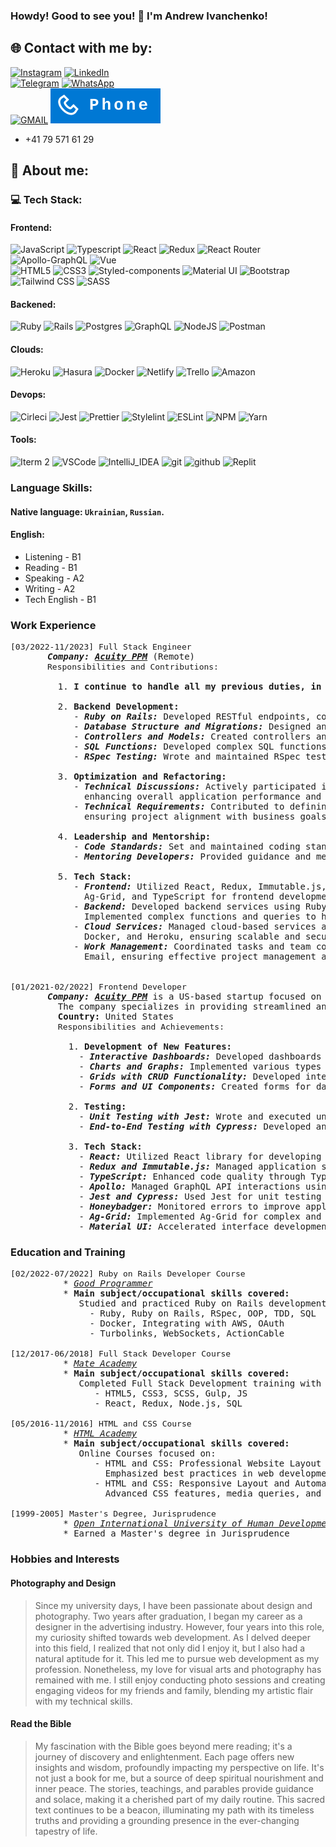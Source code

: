 ### Howdy! Good to see you! 👋 I'm Andrew Ivanchenko!

## 🌐 Contact with me by:

[![Instagram](https://img.shields.io/badge/Instagram-%23E4405F.svg?logo=Instagram&logoColor=white)](https://www.instagram.com/_andreas.just_/)
[![LinkedIn](https://img.shields.io/badge/LinkedIn-%230077B5.svg?logo=linkedin&logoColor=white)](https://www.linkedin.com/in/andreas-just)
<br />
[![Telegram](https://img.shields.io/static/v1?style=for-the-badge&message=Telegram&color=26A5E4&logo=Telegram&logoColor=FFFFFF&label=)](https://t.me/andreasJS)
[![WhatsApp](https://img.shields.io/badge/WhatsApp-25D366?style=for-the-badge&logo=whatsapp&logoColor=white)](https://wa.me/380981983343)
<br />
[![GMAIL](https://img.shields.io/badge/Gmail-D14836?style=for-the-badge&logo=gmail&logoColor=white)](mailto:andreas.wq@gmail.com) 
[![Phone](phone-icon.svg)](tel:+41795716129) 
<br /> 
- +41 79 571 61 29

## 📝 About me:

### 💻 Tech Stack:

#### Frontend:

![JavaScript](https://img.shields.io/badge/javascript-%23323330.svg?style=for-the-badge&logo=javascript&logoColor=%23F7DF1E)
![Typescript](https://img.shields.io/badge/TypeScript-007ACC?style=for-the-badge&logo=typescript&logoColor=white)
![React](https://img.shields.io/badge/react-%2320232a.svg?style=for-the-badge&logo=react&logoColor=%2361DAFB)
![Redux](https://img.shields.io/badge/redux-%23593d88.svg?style=for-the-badge&logo=redux&logoColor=white)
![React Router](https://img.shields.io/badge/React_Router-CA4245?style=for-the-badge&logo=react-router&logoColor=white)
![Apollo-GraphQL](https://img.shields.io/badge/-ApolloGraphQL-311C87?style=for-the-badge&logo=apollo-graphql)
![Vue](https://img.shields.io/badge/Vue%20js-35495E?style=for-the-badge&logo=vuedotjs&logoColor=4FC08D)
<br/>
![HTML5](https://img.shields.io/badge/html5-%23E34F26.svg?style=for-the-badge&logo=html5&logoColor=white)
![CSS3](https://img.shields.io/badge/css3-%231572B6.svg?style=for-the-badge&logo=css3&logoColor=white) 
![Styled-components](https://img.shields.io/badge/styled--components-DB7093?style=for-the-badge&logo=styled-components&logoColor=white)
![Material UI](https://img.shields.io/badge/Material%20UI-007FFF?style=for-the-badge&logo=mui&logoColor=white)
![Bootstrap](https://img.shields.io/badge/bootstrap-%23563D7C.svg?style=for-the-badge&logo=bootstrap&logoColor=white)
![Tailwind CSS](https://img.shields.io/badge/Tailwind_CSS-38B2AC?style=for-the-badge&logo=tailwind-css&logoColor=white)
![SASS](https://img.shields.io/badge/SASS-hotpink.svg?style=for-the-badge&logo=SASS&logoColor=white)

#### Backened:

![Ruby](https://img.shields.io/badge/ruby-%23CC342D.svg?style=for-the-badge&logo=ruby&logoColor=white)
![Rails](https://img.shields.io/badge/rails-%23CC0000.svg?style=for-the-badge&logo=ruby-on-rails&logoColor=white)
![Postgres](https://img.shields.io/badge/postgres-%23316192.svg?style=for-the-badge&logo=postgresql&logoColor=white)
![GraphQL](https://img.shields.io/badge/-GraphQL-E10098?style=for-the-badge&logo=graphql&logoColor=white)
![NodeJS](https://img.shields.io/badge/node.js-6DA55F?style=for-the-badge&logo=node.js&logoColor=white)
![Postman](https://img.shields.io/badge/Postman-FF6C37?style=for-the-badge&logo=postman&logoColor=white)

#### Clouds:

![Heroku](https://img.shields.io/badge/heroku-%23430098.svg?style=for-the-badge&logo=heroku&logoColor=white)
![Hasura](https://img.shields.io/static/v1?style=for-the-badge&message=Hasura&color=222222&logo=Hasura&logoColor=1EB4D4&label=)
![Docker](https://img.shields.io/badge/docker-%230db7ed.svg?style=for-the-badge&logo=docker&logoColor=white)
![Netlify](https://img.shields.io/badge/netlify-%23000000.svg?style=for-the-badge&logo=netlify&logoColor=#00C7B7)
![Trello](https://img.shields.io/badge/Trello-%23026AA7.svg?style=for-the-badge&logo=Trello&logoColor=white)
![Amazon](https://img.shields.io/static/v1?style=for-the-badge&message=Amazon&color=222222&logo=Amazon&logoColor=FF9900&label=)

#### Devops:

![Cirleci](https://img.shields.io/badge/circleci-343434?style=for-the-badge&logo=circleci&logoColor=white)
![Jest](https://img.shields.io/badge/Jest-323330?style=for-the-badge&logo=Jest&logoColor=white)
![Prettier](https://img.shields.io/badge/prettier-1A2C34?style=for-the-badge&logo=prettier&logoColor=F7BA3E)
![Stylelint](https://img.shields.io/badge/stylelint-000?style=for-the-badge&logo=stylelint&logoColor=white)
![ESLint](https://img.shields.io/badge/ESLint-4B3263?style=for-the-badge&logo=eslint&logoColor=white)
![NPM](https://img.shields.io/badge/NPM-%23000000.svg?style=for-the-badge&logo=npm&logoColor=white)
![Yarn](https://img.shields.io/badge/yarn-%232C8EBB.svg?style=for-the-badge&logo=yarn&logoColor=white)

#### Tools:

![Iterm 2](https://img.shields.io/badge/iTerm2-000000?style=for-the-badge&logo=iterm2&logoColor=white)
![VSCode](https://img.shields.io/badge/VSCode-0078D4?style=for-the-badge&logo=visual%20studio%20code&logoColor=white)
![IntelliJ_IDEA](https://img.shields.io/badge/IntelliJ_IDEA-000000.svg?style=for-the-badge&logo=intellij-idea&logoColor=white)
![git](https://img.shields.io/badge/GIT-E44C30?style=for-the-badge&logo=git&logoColor=white)
![github](https://img.shields.io/badge/GitHub-100000?style=for-the-badge&logo=github&logoColor=white)
![Replit](https://img.shields.io/badge/replit-667881?style=for-the-badge&logo=replit&logoColor=white)

### Language Skills:

#### Native language: `Ukrainian`, `Russian`.

#### English:
- Listening - B1
- Reading - B1
- Speaking - A2
- Writing - A2
- Tech English - B1

### Work Experience

<pre>
<span style="font-size: medium;">[03/2022-11/2023] Full Stack Engineer</span>
       <b><i>Company: <a href="https://www.linkedin.com/company/acuity-ppm/">Acuity PPM</a></i></b> (Remote)
       <span style="font-size: medium;">Responsibilities and Contributions:</span>

         1. <b>I continue to handle all my previous duties, in addition to taking on additional responsibilities related to backend development.</b>
         
         2. <b>Backend Development:</b>
            - <b><i>Ruby on Rails:</i></b> Developed RESTful endpoints, contributing to the robust backend architecture.
            - <b><i>Database Structure and Migrations:</i></b> Designed and implemented database schemas and migrations to ensure data integrity and efficiency.
            - <b><i>Controllers and Models:</i></b> Created controllers and models in Ruby on Rails, structuring backend logic and data handling.
            - <b><i>SQL Functions:</i></b> Developed complex SQL functions for advanced data manipulation and querying.
            - <b><i>RSpec Testing:</i></b> Wrote and maintained RSpec tests to ensure backend functionality and reliability.

         3. <b>Optimization and Refactoring:</b>
            - <b><i>Technical Discussions:</i></b> Actively participated in discussions focusing on optimizing and refactoring components, 
              enhancing overall application performance and maintainability.
            - <b><i>Technical Requirements:</i></b> Contributed to defining technical requirements and processes, 
              ensuring project alignment with business goals and technical standards.

         4. <b>Leadership and Mentorship:</b>
            - <b><i>Code Standards:</i></b> Set and maintained coding standards for the team, ensuring high-quality code and consistent practices.
            - <b><i>Mentoring Developers:</i></b> Provided guidance and mentorship to other developers, fostering skill development and knowledge sharing.

         5. <b>Tech Stack:</b>
            - <b><i>Frontend:</i></b> Utilized React, Redux, Immutable.js, Apollo, Cypress, Honeybadger, 
              Ag-Grid, and TypeScript for frontend development, creating interactive and user-friendly interfaces.
            - <b><i>Backend:</i></b> Developed backend services using Ruby on Rails, Hasura, Postgres, and SQL. 
              Implemented complex functions and queries to handle data efficiently.
            - <b><i>Cloud Services:</i></b> Managed cloud-based services and deployments using Hasura, Auth0, 
              Docker, and Heroku, ensuring scalable and secure application hosting.
            - <b><i>Work Management:</i></b> Coordinated tasks and team communication using Trello, Slack, and 
              Email, ensuring effective project management and team collaboration.


<span style="font-size: medium;">[01/2021-02/2022] Frontend Developer</span>
       <b><i>Company: <a href="https://www.linkedin.com/company/acuity-ppm/">Acuity PPM</a></i></b> is a US-based startup focused on developing lightweight project portfolio management software. 
         The company specializes in providing streamlined and effective project management solutions. (Remote)
         <b>Country:</b> United States
         <span style="font-size: medium;">Responsibilities and Achievements:</span>

           1. <b>Development of New Features:</b>
             - <b><i>Interactive Dashboards:</i></b> Developed dashboards to enable users to effectively visualize key project metrics.
             - <b><i>Charts and Graphs:</i></b> Implemented various types of charts for clear data representation.
             - <b><i>Grids with CRUD Functionality:</i></b> Developed interactive tables with capabilities for creating, reading, updating, and deleting data.
             - <b><i>Forms and UI Components:</i></b> Created forms for data collection and validation, along with developing other user interface components.

           2. <b>Testing:</b>
             - <b><i>Unit Testing with Jest:</i></b> Wrote and executed unit tests to ensure code reliability and stability.
             - <b><i>End-to-End Testing with Cypress:</i></b> Developed and conducted comprehensive tests to simulate real user scenarios and system-wide operations.

           3. <b>Tech Stack:</b>
             - <b><i>React:</i></b> Utilized React library for developing user interfaces.
             - <b><i>Redux and Immutable.js:</i></b> Managed application state using Redux and ensured data immutability with Immutable.js.
             - <b><i>TypeScript:</i></b> Enhanced code quality through TypeScript’s strict typing.
             - <b><i>Apollo:</i></b> Managed GraphQL API interactions using Apollo for efficient data handling.
             - <b><i>Jest and Cypress:</i></b> Used Jest for unit testing and Cypress for end-to-end testing.
             - <b><i>Honeybadger:</i></b> Monitored errors to improve application reliability.
             - <b><i>Ag-Grid:</i></b> Implemented Ag-Grid for complex and functional data tables.
             - <b><i>Material UI:</i></b> Accelerated interface development using Material UI components.
</pre>

### Education and Training

<pre>
<span style="font-size: medium;">[02/2022-07/2022] Ruby on Rails Developer Course</span>
          * <i><a href="https://goodprogrammer.ru/rails">Good Programmer</a></i>
          * <b>Main subject/occupational skills covered:</b>
             Studied and practiced Ruby on Rails development, focusing on:
               - Ruby, Ruby on Rails, RSpec, OOP, TDD, SQL
               - Docker, Integrating with AWS, OAuth
               - Turbolinks, WebSockets, ActionCable

<span style="font-size: medium;">[12/2017-06/2018] Full Stack Developer Course</span>
          * <i><a href="https://mate.academy/">Mate Academy</a></i>
          * <b>Main subject/occupational skills covered:</b>
             Completed Full Stack Development training with emphasis on:
                - HTML5, CSS3, SCSS, Gulp, JS
                - React, Redux, Node.js, SQL

<span style="font-size: medium;">[05/2016-11/2016] HTML and CSS Course</span>
          * <i><a href="https://htmlacademy.ru/">HTML Academy</a></i>
          * <b>Main subject/occupational skills covered:</b>
             Online Courses focused on:
                - HTML and CSS: Professional Website Layout – Creating visually appealing and structurally sound websites using HTML and CSS. 
                  Emphasized best practices in web development and design principles.
                - HTML and CSS: Responsive Layout and Automation – Responsive web design techniques and automation processes. 
                  Advanced CSS features, media queries, and responsive frameworks.

<span style="font-size: medium;">[1999-2005] Master's Degree, Jurisprudence</span>
          * <i><a href="https://vmurolen.uu.edu.ua/">Open International University of Human Development «Ukraine»</a></i>
          * Earned a Master's degree in Jurisprudence
</pre>

### Hobbies and Interests

#### Photography and Design

> Since my university days, I have been passionate about design and photography. Two years after graduation, I began my career as a designer in the advertising industry. However, four years into this role, my curiosity shifted towards web development. As I delved deeper into this field, I realized that not only did I enjoy it, but I also had a natural aptitude for it. This led me to pursue web development as my profession. Nonetheless, my love for visual arts and photography has remained with me. I still enjoy conducting photo sessions and creating engaging videos for my friends and family, blending my artistic flair with my technical skills.

#### Read the Bible

> My fascination with the Bible goes beyond mere reading; it's a journey of discovery and enlightenment. Each page offers new insights and wisdom, profoundly impacting my perspective on life. It's not just a book for me, but a source of deep spiritual nourishment and inner peace. The stories, teachings, and parables provide guidance and solace, making it a cherished part of my daily routine. This sacred text continues to be a beacon, illuminating my path with its timeless truths and providing a grounding presence in the ever-changing tapestry of life.

